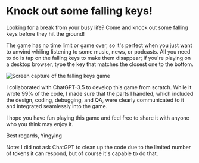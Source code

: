 # Knock out some falling keys!
Looking for a break from your busy life? Come and knock out some falling keys before they hit the ground!

The game has no time limit or game over, so it's perfect when you just want to unwind whiling listening to some music, news, or podcasts. All you need to do is tap on the falling keys to make them disappear; if you're playing on a desktop browser, type the key that matches the closest one to the bottom.

![Screen capture of the falling keys game]([http://url/to/img.png](https://github.com/yingyingzux/Knock-Out-Falling-Keys/blob/main/20230404%20falling%20keys%20gif.gif?raw=true))

I collaborated with ChatGPT-3.5 to develop this game from scratch. While it wrote 99% of the code, I made sure that the parts I handled, which included the design, coding, debugging, and QA, were clearly communicated to it and integrated seamlessly into the game.

I hope you have fun playing this game and feel free to share it with anyone who you think may enjoy it.

Best regards,
Yingying

Note: I did not ask ChatGPT to clean up the code due to the limited number of tokens it can respond, but of course it's capable to do that.
